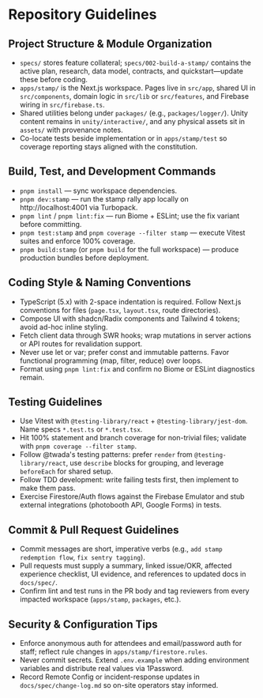 # Repository Guidelines

## Project Structure & Module Organization
- `specs/` stores feature collateral; `specs/002-build-a-stamp/` contains the active plan, research, data model, contracts, and quickstart—update these before coding.
- `apps/stamp/` is the Next.js workspace. Pages live in `src/app`, shared UI in `src/components`, domain logic in `src/lib` or `src/features`, and Firebase wiring in `src/firebase.ts`.
- Shared utilities belong under `packages/` (e.g., `packages/logger/`). Unity content remains in `unity/interactive/`, and any physical assets sit in `assets/` with provenance notes.
- Co-locate tests beside implementation or in `apps/stamp/test` so coverage reporting stays aligned with the constitution.

## Build, Test, and Development Commands
- `pnpm install` — sync workspace dependencies.
- `pnpm dev:stamp` — run the stamp rally app locally on http://localhost:4001 via Turbopack.
- `pnpm lint` / `pnpm lint:fix` — run Biome + ESLint; use the fix variant before committing.
- `pnpm test:stamp` and `pnpm coverage --filter stamp` — execute Vitest suites and enforce 100% coverage.
- `pnpm build:stamp` (or `pnpm build` for the full workspace) — produce production bundles before deployment.

## Coding Style & Naming Conventions
- TypeScript (5.x) with 2-space indentation is required. Follow Next.js conventions for files (`page.tsx`, `layout.tsx`, route directories).
- Compose UI with shadcn/Radix components and Tailwind 4 tokens; avoid ad-hoc inline styling.
- Fetch client data through SWR hooks; wrap mutations in server actions or API routes for revalidation support.
- Never use let or var; prefer const and immutable patterns. Favor functional programming (map, filter, reduce) over loops.
- Format using `pnpm lint:fix` and confirm no Biome or ESLint diagnostics remain.

## Testing Guidelines
- Use Vitest with `@testing-library/react` + `@testing-library/jest-dom`. Name specs `*.test.ts` or `*.test.tsx`.
- Hit 100% statement and branch coverage for non-trivial files; validate with `pnpm coverage --filter stamp`.
- Follow @twada's testing patterns: prefer `render` from `@testing-library/react`, use `describe` blocks for grouping, and leverage `beforeEach` for shared setup.
- Follow TDD development: write failing tests first, then implement to make them pass.
- Exercise Firestore/Auth flows against the Firebase Emulator and stub external integrations (photobooth API, Google Forms) in tests.

## Commit & Pull Request Guidelines
- Commit messages are short, imperative verbs (e.g., `add stamp redemption flow`, `fix sentry tagging`).
- Pull requests must supply a summary, linked issue/OKR, affected experience checklist, UI evidence, and references to updated docs in `docs/spec/`.
- Confirm lint and test runs in the PR body and tag reviewers from every impacted workspace (`apps/stamp`, `packages`, etc.).

## Security & Configuration Tips
- Enforce anonymous auth for attendees and email/password auth for staff; reflect rule changes in `apps/stamp/firestore.rules`.
- Never commit secrets. Extend `.env.example` when adding environment variables and distribute real values via 1Password.
- Record Remote Config or incident-response updates in `docs/spec/change-log.md` so on-site operators stay informed.
